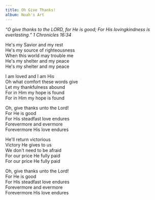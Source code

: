 ```yaml
---
title: Oh Give Thanks!
album: Noah's Art
---
```

_“O give thanks to the LORD, for He is good; 
For His lovingkindness is everlasting.”
1 Chronicles 16:34_

He's my Savior and my rest  
He's my source of righteousness    
When this world may trouble me  
He's my shelter and my peace  
He's my shelter and my peace  

I am loved and I am His  
Oh what comfort these words give  
Let my thankfulness abound  
For in Him my hope is found  
For in Him my hope is found  

Oh, give thanks unto the Lord!  
For He is good  
For His steadfast love endures  
Forevermore and evermore  
Forevermore His love endures  

He'll return victorious  
Victory He gives to us  
We don't need to be afraid  
For our price He fully paid  
For our price He fully paid  

Oh, give thanks unto the Lord!  
For He is good  
For His steadfast love endures  
Forevermore and evermore  
Forevermore His love endures  